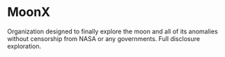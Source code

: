 # MoonX
Organization designed to finally explore the moon and all of its anomalies without censorship from NASA or any governments. Full disclosure exploration.

